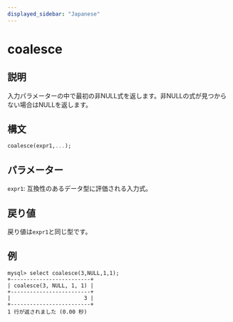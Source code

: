 ```yaml
---
displayed_sidebar: "Japanese"
---
```


# coalesce

## 説明

入力パラメーターの中で最初の非NULL式を返します。非NULLの式が見つからない場合はNULLを返します。

## 構文

```Haskell
coalesce(expr1,...);
```

## パラメーター

`expr1`: 互換性のあるデータ型に評価される入力式。

## 戻り値

戻り値は`expr1`と同じ型です。

## 例

```Plain Text
mysql> select coalesce(3,NULL,1,1);
+-------------------------+
| coalesce(3, NULL, 1, 1) |
+-------------------------+
|                       3 |
+-------------------------+
1 行が返されました (0.00 秒)
```
